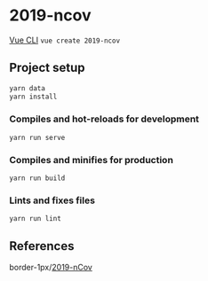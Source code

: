 # 2019-ncov

[Vue CLI](https://cli.vuejs.org/guide/creating-a-project.html)
`vue create 2019-ncov`

## Project setup

```s
yarn data
yarn install
```

### Compiles and hot-reloads for development
```
yarn run serve
```

### Compiles and minifies for production
```
yarn run build
```

### Lints and fixes files
```
yarn run lint
```

## References

border-1px/[2019-nCov](https://github.com/border-1px/2019-nCov)  
